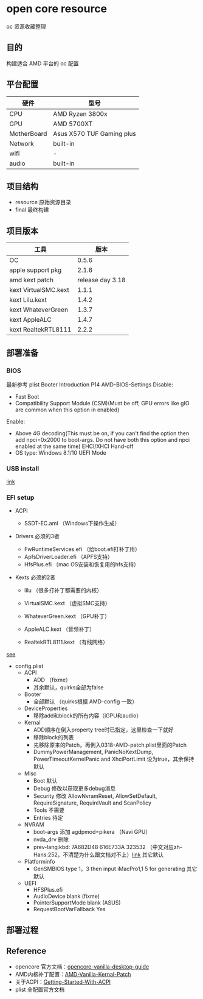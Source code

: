 # open core resource

oc 资源收藏整理

## 目的

构建适合 AMD 平台的 oc 配置

## 平台配置

硬件|型号
--- | ---
CPU| AMD Ryzen 3800x
GPU| AMD 5700XT
MotherBoard| Asus X570 TUF Gaming plus
Network| built-in
wifi| -
audio| built-in

## 项目结构

- resource 原始资源目录
- final 最终构建

## 项目版本

工具|版本
---|---
OC|0.5.6
apple support pkg|2.1.6
amd kext patch|release day 3.18
kext VirtualSMC.kext|1.1.1
kext Lilu.kext|1.4.2
kext WhateverGreen|1.3.7
kext AppleALC|1.4.7
kext RealtekRTL8111|2.2.2

## 部署准备

### BIOS

最新参考 plist Booter Introduction P14
AMD-BIOS-Settings
Disable:
- Fast Boot
- Compatibility Support Module (CSM)(Must be off, GPU errors like gIO are common when this option in enabled)

Enable:
- Above 4G decoding(This must be on, if you can't find the option then add npci=0x2000 to boot-args. Do not have both this option and npci enabled at the same time)
EHCI/XHCI Hand-off
- OS type: Windows 8.1/10 UEFI Mode

### USB install

[link](https://khronokernel-2.gitbook.io/opencore-vanilla-desktop-guide/opencore-efi/winblows-install)

### EFI setup

- ACPI
    - SSDT-EC.aml （Windows下操作生成）

- Drivers
    必须的3者
    - FwRuntimeServices.efi （给boot.efi打补丁用）
    - ApfsDriverLoader.efi （APFS支持）
    - HfsPlus.efi （mac OS安装和恢复用的hfs支持）

- Kexts
    必须的2者
    - lilu （很多打补丁都需要的内核）
    - VirtualSMC.kext （虚拟SMC支持）
    
    - WhateverGreen.kext （GPU补丁）
    - AppleALC.kext （音频补丁）
    - RealtekRTL8111.kext （有线网络）

[see](https://khronokernel.github.io/Opencore-Vanilla-Desktop-Guide/AMD/AMD-config.html)
- config.plist
    - ACPI
        - ADD （fixme）
        - 其余默认，quirks全部为false
    - Booter
        - 全部默认 （quirks根据 AMD-config 一致）
    - DeviceProperties
        - 移除add和block的所有内容（iGPU和audio）
    - Kernal
        - ADD顺序在倒入property tree时已指定，这里检查一下就好
        - 移除block的列表
        - 先移除原来的Patch，再倒入0318-AMD-patch.plist里面的Patch
        - DummyPowerManagement, PanicNoKextDump, PowerTimeoutKernelPanic and XhciPortLimit 设为true，其余保持默认
    - Misc
        - Boot 默认
        - Debug 修改以获取更多debug消息
        - Security 修改 AllowNvramReset, AllowSetDefault, RequireSignature, RequireVault and ScanPolicy
        - Tools 不需要
        - Entries 待定
    - NVRAM
        - boot-args 添加 agdpmod=pikera （Navi GPU）
        - nvda_drv 删除
        - prev-lang:kbd: 7A682D48 616E733A 323532 （中文对应zh-Hans:252，不清楚为什么跟文档对不上）[link](https://github.com/acidanthera/OpenCorePkg/blob/master/Utilities/AppleKeyboardLayouts/AppleKeyboardLayouts.txt)
        其它默认
    - Platforminfo
        - GenSMBIOS type 1，3 then input iMacPro1,1 5 for generating 
        其它默认
    - UEFI
        - HFSPlus.efi
        - AudioDevice blank (fixme)
        - PointerSupportMode blank (ASUS)
        - RequestBootVarFallback Yes


## 部署过程


## Reference

- opencore 官方文档：[opencore-vanilla-desktop-guide](https://khronokernel.github.io/Opencore-Vanilla-Desktop-Guide/)
- AMD内核补丁配置：[AMD-Vanilla-Kernal-Patch](https://github.com/AMD-OSX/AMD_Vanilla/tree/opencore/17h)
- 关于ACPI：[Getting-Started-With-ACPI](https://khronokernel.github.io/Getting-Started-With-ACPI/)
- plist 全配置官方文档
